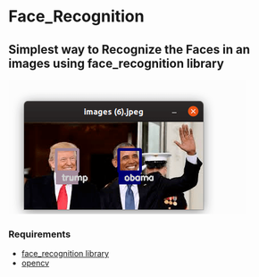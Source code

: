 # Face_Recognition
<h2>Simplest way to Recognize the Faces in an images using face_recognition library</h2>
<img src = "screenshot/Screenshot from 2020-04-18 19-08-31 (1).png">
<h3>Requirements</h3>
<ul>
  <li><a href = "https://pypi.org/project/face-recognition/" target="_blank">face_recognition library  </a></li>
  <li><a href = "https://www.pyimagesearch.com/2018/05/28/ubuntu-18-04-how-to-install-opencv/" target="_blank">opencv</a></li>
</ul>  


